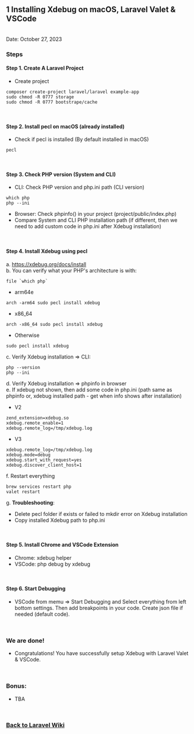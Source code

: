 ## 1 Installing Xdebug on macOS, Laravel Valet & VSCode


<br/>Date: October 27, 2023 <br/>


### Steps
#### Step 1. Create A Laravel Project
- Create project
```
composer create-project laravel/laravel example-app
sudo chmod -R 0777 storage
sudo chmod -R 0777 bootstrape/cache
```

<br>


#### Step 2. Install pecl on macOS (already installed)

- Check if pecl is installed (By default installed in macOS)
```
pecl
```

<br>

#### Step 3. Check PHP version (System and CLI)
- CLI: Check PHP version and php.ini path (CLI version)
```
which php
php --ini
```
- Browser: Check phpinfo() in your project (project/public/index.php)
- Compare System and CLI PHP installation path (if different, then we need to add custom code in php.ini after Xdebug installation)

<br>

#### Step 4. Install Xdebug using pecl
a. https://xdebug.org/docs/install
<br>b. You can verify what your PHP's architecture is with:
```
file `which php`
```
- arm64e
```
arch -arm64 sudo pecl install xdebug
```
- x86_64
```
arch -x86_64 sudo pecl install xdebug
```
- Otherwise
```
sudo pecl install xdebug
```
c. Verify Xdebug installation => CLI:
```
php --version
php --ini
```
d. Verify Xdebug installation => phpinfo in browser
<br>e. If xdebug not shown, then add some code in php.ini (path same as phpinfo or, xdebug installed path - get when info shows after installation)
- V2
```
zend_extension=xdebug.so
xdebug.remote_enable=1
xdebug.remote_log=/tmp/xdebug.log
```
- V3
```
xdebug.remote_log=/tmp/xdebug.log
xdebug.mode=debug
xdebug.start_with_request=yes
xdebug.discover_client_host=1
```
f. Restart everything
```
brew services restart php
valet restart
```
g. <b>Troubleshooting</b>:
- Delete pecl folder if exists or failed to mkdir error on Xdebug installation
- Copy installed Xdebug path to php.ini

<br>

#### Step 5. Install Chrome and VSCode Extension
- Chrome: xdebug helper
- VSCode: php debug by xdebug

<br>

#### Step 6. Start Debugging
- VSCode from memu => Start Debugging and Select everything from left bottom settings. Then add breakpoints in your code. Create json file if needed (default code).
<br>

### We are done!

- Congratulations! You have successfully setup Xdebug with Laravel Valet & VSCode. 

<br>


### Bonus:
- TBA

<br>


### <a href='https://github.com/nhrrob/laravelwiki'>Back to Laravel Wiki</a>